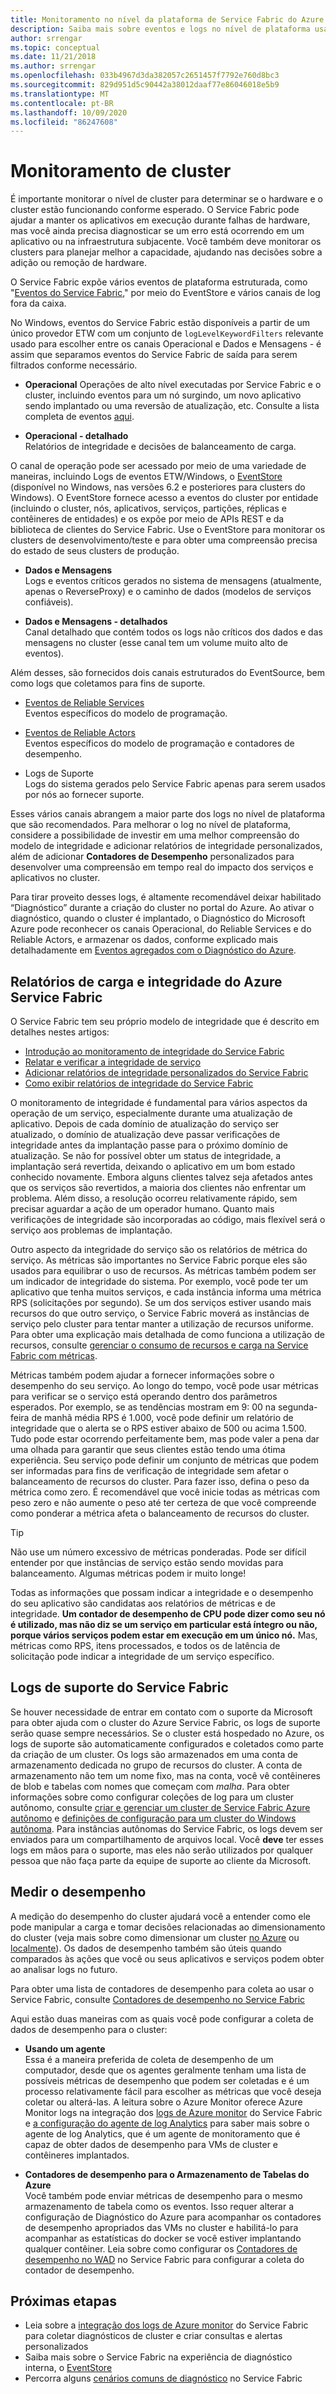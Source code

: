 ```yaml
---
title: Monitoramento no nível da plataforma de Service Fabric do Azure
description: Saiba mais sobre eventos e logs no nível de plataforma usados para monitorar e diagnosticar clusters do Azure Service Fabric.
author: srrengar
ms.topic: conceptual
ms.date: 11/21/2018
ms.author: srrengar
ms.openlocfilehash: 033b4967d3da382057c2651457f7792e760d8bc3
ms.sourcegitcommit: 829d951d5c90442a38012daaf77e86046018e5b9
ms.translationtype: MT
ms.contentlocale: pt-BR
ms.lasthandoff: 10/09/2020
ms.locfileid: "86247608"
---
```

# <a name="monitoring-the-cluster"></a>Monitoramento de cluster

É importante monitorar o nível de cluster para determinar se o hardware e o cluster estão funcionando conforme esperado. O Service Fabric pode ajudar a manter os aplicativos em execução durante falhas de hardware, mas você ainda precisa diagnosticar se um erro está ocorrendo em um aplicativo ou na infraestrutura subjacente. Você também deve monitorar os clusters para planejar melhor a capacidade, ajudando nas decisões sobre a adição ou remoção de hardware.

O Service Fabric expõe vários eventos de plataforma estruturada, como "[Eventos do Service Fabric](service-fabric-diagnostics-events.md)," por meio do EventStore e vários canais de log fora da caixa. 

No Windows, eventos do Service Fabric estão disponíveis a partir de um único provedor ETW com um conjunto de `logLevelKeywordFilters` relevante usado para escolher entre os canais Operacional e Dados e Mensagens - é assim que separamos eventos do Service Fabric de saída para serem filtrados conforme necessário.

* **Operacional** Operações de alto nível executadas por Service Fabric e o cluster, incluindo eventos para um nó surgindo, um novo aplicativo sendo implantado ou uma reversão de atualização, etc. Consulte a lista completa de eventos [aqui](service-fabric-diagnostics-event-generation-operational.md).  

* **Operacional - detalhado**  
Relatórios de integridade e decisões de balanceamento de carga.

O canal de operação pode ser acessado por meio de uma variedade de maneiras, incluindo Logs de eventos ETW/Windows, o [EventStore](service-fabric-diagnostics-eventstore.md) (disponível no Windows, nas versões 6.2 e posteriores para clusters do Windows). O EventStore fornece acesso a eventos do cluster por entidade (incluindo o cluster, nós, aplicativos, serviços, partições, réplicas e contêineres de entidades) e os expõe por meio de APIs REST e da biblioteca de clientes do Service Fabric. Use o EventStore para monitorar os clusters de desenvolvimento/teste e para obter uma compreensão precisa do estado de seus clusters de produção.

* **Dados e Mensagens**  
Logs e eventos críticos gerados no sistema de mensagens (atualmente, apenas o ReverseProxy) e o caminho de dados (modelos de serviços confiáveis).

* **Dados e Mensagens - detalhados**  
Canal detalhado que contém todos os logs não críticos dos dados e das mensagens no cluster (esse canal tem um volume muito alto de eventos).

Além desses, são fornecidos dois canais estruturados do EventSource, bem como logs que coletamos para fins de suporte.

* [Eventos de Reliable Services](service-fabric-reliable-services-diagnostics.md)  
Eventos específicos do modelo de programação.

* [Eventos de Reliable Actors](service-fabric-reliable-actors-diagnostics.md)  
Eventos específicos do modelo de programação e contadores de desempenho.

* Logs de Suporte  
Logs do sistema gerados pelo Service Fabric apenas para serem usados por nós ao fornecer suporte.

Esses vários canais abrangem a maior parte dos logs no nível de plataforma que são recomendados. Para melhorar o log no nível de plataforma, considere a possibilidade de investir em uma melhor compreensão do modelo de integridade e adicionar relatórios de integridade personalizados, além de adicionar **Contadores de Desempenho** personalizados para desenvolver uma compreensão em tempo real do impacto dos serviços e aplicativos no cluster.

Para tirar proveito desses logs, é altamente recomendável deixar habilitado “Diagnóstico” durante a criação do cluster no portal do Azure. Ao ativar o diagnóstico, quando o cluster é implantado, o Diagnóstico do Microsoft Azure pode reconhecer os canais Operacional, do Reliable Services e do Reliable Actors, e armazenar os dados, conforme explicado mais detalhadamente em [Eventos agregados com o Diagnóstico do Azure](service-fabric-diagnostics-event-aggregation-wad.md).

## <a name="azure-service-fabric-health-and-load-reporting"></a>Relatórios de carga e integridade do Azure Service Fabric

O Service Fabric tem seu próprio modelo de integridade que é descrito em detalhes nestes artigos:

- [Introdução ao monitoramento de integridade do Service Fabric](service-fabric-health-introduction.md)
- [Relatar e verificar a integridade de serviço](service-fabric-diagnostics-how-to-report-and-check-service-health.md)
- [Adicionar relatórios de integridade personalizados do Service Fabric](service-fabric-report-health.md)
- [Como exibir relatórios de integridade do Service Fabric](service-fabric-view-entities-aggregated-health.md)

O monitoramento de integridade é fundamental para vários aspectos da operação de um serviço, especialmente durante uma atualização de aplicativo. Depois de cada domínio de atualização do serviço ser atualizado, o domínio de atualização deve passar verificações de integridade antes da implantação passe para o próximo domínio de atualização. Se não for possível obter um status de integridade, a implantação será revertida, deixando o aplicativo em um bom estado conhecido novamente. Embora alguns clientes talvez seja afetados antes que os serviços são revertidos, a maioria dos clientes não enfrentar um problema. Além disso, a resolução ocorreu relativamente rápido, sem precisar aguardar a ação de um operador humano. Quanto mais verificações de integridade são incorporadas ao código, mais flexível será o serviço aos problemas de implantação.

Outro aspecto da integridade do serviço são os relatórios de métrica do serviço. As métricas são importantes no Service Fabric porque eles são usados para equilibrar o uso de recursos. As métricas também podem ser um indicador de integridade do sistema. Por exemplo, você pode ter um aplicativo que tenha muitos serviços, e cada instância informa uma métrica RPS (solicitações por segundo). Se um dos serviços estiver usando mais recursos do que outro serviço, o Service Fabric moverá as instâncias de serviço pelo cluster para tentar manter a utilização de recursos uniforme. Para obter uma explicação mais detalhada de como funciona a utilização de recursos, consulte [gerenciar o consumo de recursos e carga na Service Fabric com métricas](service-fabric-cluster-resource-manager-metrics.md).

Métricas também podem ajudar a fornecer informações sobre o desempenho do seu serviço. Ao longo do tempo, você pode usar métricas para verificar se o serviço está operando dentro dos parâmetros esperados. Por exemplo, se as tendências mostram em 9: 00 na segunda-feira de manhã média RPS é 1.000, você pode definir um relatório de integridade que o alerta se o RPS estiver abaixo de 500 ou acima 1.500. Tudo pode estar ocorrendo perfeitamente bem, mas pode valer a pena dar uma olhada para garantir que seus clientes estão tendo uma ótima experiência. Seu serviço pode definir um conjunto de métricas que podem ser informadas para fins de verificação de integridade sem afetar o balanceamento de recursos do cluster. Para fazer isso, defina o peso da métrica como zero. É recomendável que você inicie todas as métricas com peso zero e não aumente o peso até ter certeza de que você compreende como ponderar a métrica afeta o balanceamento de recursos do cluster.

> [!TIP]
> Não use um número excessivo de métricas ponderadas. Pode ser difícil entender por que instâncias de serviço estão sendo movidas para balanceamento. Algumas métricas podem ir muito longe!

Todas as informações que possam indicar a integridade e o desempenho do seu aplicativo são candidatas aos relatórios de métricas e de integridade. **Um contador de desempenho de CPU pode dizer como seu nó é utilizado, mas não diz se um serviço em particular está íntegro ou não, porque vários serviços podem estar em execução em um único nó.** Mas, métricas como RPS, itens processados, e todos os de latência de solicitação pode indicar a integridade de um serviço específico.

## <a name="service-fabric-support-logs"></a>Logs de suporte do Service Fabric

Se houver necessidade de entrar em contato com o suporte da Microsoft para obter ajuda com o cluster do Azure Service Fabric, os logs de suporte serão quase sempre necessários. Se o cluster está hospedado no Azure, os logs de suporte são automaticamente configurados e coletados como parte da criação de um cluster. Os logs são armazenados em uma conta de armazenamento dedicada no grupo de recursos do cluster. A conta de armazenamento não tem um nome fixo, mas na conta, você vê contêineres de blob e tabelas com nomes que começam com *malha*. Para obter informações sobre como configurar coleções de log para um cluster autônomo, consulte [criar e gerenciar um cluster de Service Fabric Azure autônomo](service-fabric-cluster-creation-for-windows-server.md) e [definições de configuração para um cluster do Windows autônoma](service-fabric-cluster-manifest.md). Para instâncias autônomas do Service Fabric, os logs devem ser enviados para um compartilhamento de arquivos local. Você **deve** ter esses logs em mãos para o suporte, mas eles não serão utilizados por qualquer pessoa que não faça parte da equipe de suporte ao cliente da Microsoft.

## <a name="measuring-performance"></a>Medir o desempenho

A medição do desempenho do cluster ajudará você a entender como ele pode manipular a carga e tomar decisões relacionadas ao dimensionamento do cluster (veja mais sobre como dimensionar um cluster [no Azure](service-fabric-cluster-scale-in-out.md) ou [localmente](service-fabric-cluster-windows-server-add-remove-nodes.md)). Os dados de desempenho também são úteis quando comparados às ações que você ou seus aplicativos e serviços podem obter ao analisar logs no futuro. 

Para obter uma lista de contadores de desempenho para coleta ao usar o Service Fabric, consulte [Contadores de desempenho no Service Fabric](service-fabric-diagnostics-event-generation-perf.md)

Aqui estão duas maneiras com as quais você pode configurar a coleta de dados de desempenho para o cluster:

* **Usando um agente**  
Essa é a maneira preferida de coleta de desempenho de um computador, desde que os agentes geralmente tenham uma lista de possíveis métricas de desempenho que podem ser coletadas e é um processo relativamente fácil para escolher as métricas que você deseja coletar ou alterá-las. A leitura sobre o Azure Monitor oferece Azure Monitor logs na integração dos [logs de Azure monitor](service-fabric-diagnostics-event-analysis-oms.md) do Service Fabric e [a configuração do agente de log Analytics](../azure-monitor/platform/agent-windows.md) para saber mais sobre o agente de log Analytics, que é um agente de monitoramento que é capaz de obter dados de desempenho para VMs de cluster e contêineres implantados.

* **Contadores de desempenho para o Armazenamento de Tabelas do Azure**  
Você também pode enviar métricas de desempenho para o mesmo armazenamento de tabela como os eventos. Isso requer alterar a configuração de Diagnóstico do Azure para acompanhar os contadores de desempenho apropriados das VMs no cluster e habilitá-lo para acompanhar as estatísticas do docker se você estiver implantando qualquer contêiner. Leia sobre como configurar os [Contadores de desempenho no WAD](service-fabric-diagnostics-event-aggregation-wad.md) no Service Fabric para configurar a coleta do contador de desempenho.

## <a name="next-steps"></a>Próximas etapas

* Leia sobre a [integração dos logs de Azure monitor](service-fabric-diagnostics-event-analysis-oms.md) do Service Fabric para coletar diagnósticos de cluster e criar consultas e alertas personalizados
* Saiba mais sobre o Service Fabric na experiência de diagnóstico interna, o [EventStore](service-fabric-diagnostics-eventstore.md)
* Percorra alguns [cenários comuns de diagnóstico](service-fabric-diagnostics-common-scenarios.md) no Service Fabric
